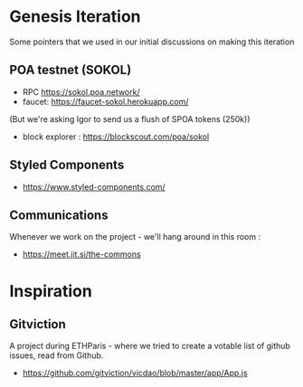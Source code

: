 # Genesis Iteration

Some pointers that we used in our initial discussions on making this iteration

## POA testnet (SOKOL)
- RPC https://sokol.poa.network/
- faucet: https://faucet-sokol.herokuapp.com/

(But we're asking Igor to send us a flush of SPOA tokens (250k))

- block explorer : https://blockscout.com/poa/sokol


## Styled Components
- https://www.styled-components.com/


## Communications

Whenever we work on the project - we'll hang around in this room :

- https://meet.jit.si/the-commons

# Inspiration

## Gitviction 

A project during ETHParis - where we tried to create a votable list of github issues, read from Github.

- https://github.com/gitviction/vicdao/blob/master/app/App.js

